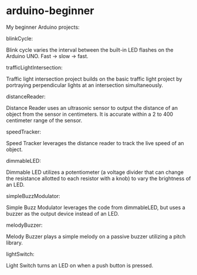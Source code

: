 # arduino-beginner
My beginner Arduino projects:


blinkCycle:

Blink cycle varies the interval between the built-in LED flashes on the Arduino UNO. Fast -> slow -> fast.

trafficLightIntersection:

Traffic light intersection project builds on the basic traffic light project by portraying perpendicular lights at an intersection simultaneously.

distanceReader:

Distance Reader uses an ultrasonic sensor to output the distance of an object from the sensor in centimeters. It is accurate within a 2 to 400 centimeter range of the sensor.

speedTracker:

Speed Tracker leverages the distance reader to track the live speed of an object.

dimmableLED:

Dimmable LED utilizes a potentiometer (a voltage divider that can change the resistance allotted to each resistor with a knob) to vary the brightness of an LED.

simpleBuzzModulator:

Simple Buzz Modulator leverages the code from dimmableLED, but uses a buzzer as the output device instead of an LED.

melodyBuzzer:

Melody Buzzer plays a simple melody on a passive buzzer utilizing a pitch library.

lightSwitch:

Light Switch turns an LED on when a push button is pressed.


